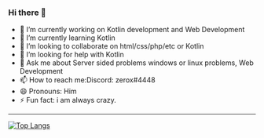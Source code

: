 ### Hi there 👋



- 🔭 I’m currently working on Kotlin development and Web Development
- 🌱 I’m currently learning Kotlin
- 👯 I’m looking to collaborate on html/css/php/etc or Kotlin
- 🤔 I’m looking for help with Kotlin
- 💬 Ask me about Server sided problems windows or linux problems, Web Development
- 📫 How to reach me:Discord: zerox#4448
- 😄 Pronouns: Him
- ⚡ Fun fact: i am always crazy. 

<hr>

[![Top Langs](https://github-readme-stats.vercel.app/api/top-langs/?username=truezerox)](https://github.com/anuraghazra/github-readme-stats)

<!--START_SECTION:waka-->
<!--END_SECTION:waka-->
